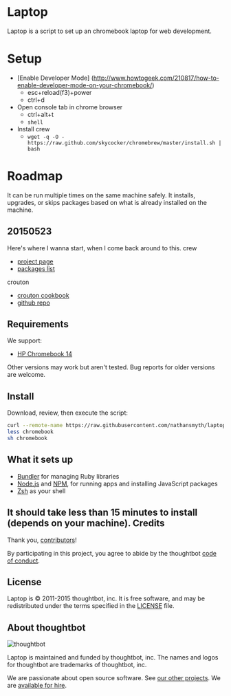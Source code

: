 Laptop
======

Laptop is a script to set up an chromebook laptop for web development.

Setup
======

- [Enable Developer Mode] (http://www.howtogeek.com/210817/how-to-enable-developer-mode-on-your-chromebook/)
  - esc+reload(f3)+power
  - ctrl+d
- Open console tab in chrome browser
  - ctrl+alt+t
  - `shell`
- Install crew
  - `wget -q -O - https://raw.github.com/skycocker/chromebrew/master/install.sh | bash`

Roadmap
======
It can be run multiple times on the same machine safely.
It installs, upgrades, or skips packages
based on what is already installed on the machine.


20150523
--------
Here's where I wanna start, when I come back around to this.
crew
* [project page](http://skycocker.github.io/chromebrew/)
* [packages list](https://github.com/skycocker/chromebrew/tree/master/packages)

crouton
* [crouton cookbook](http://tomwwolf.com/chromebook-14-compedium/chromebook-crouton-cookbook/)
* [github repo](https://github.com/dnschneid/crouton)


Requirements
------------

We support:

* [HP Chromebook 14](http://store.hp.com/webapp/wcs/stores/servlet/us/en/mdp/Laptops/chromebook-14)

Other versions may work but aren't tested. Bug reports for older
versions are welcome.

Install
-------

Download, review, then execute the script:

```sh
curl --remote-name https://raw.githubusercontent.com/nathansmyth/laptop/master/chromebook
less chromebook
sh chromebook
```

What it sets up
---------------

* [Bundler] for managing Ruby libraries
* [Node.js] and [NPM], for running apps and installing JavaScript packages
* [Zsh] as your shell

[Bundler]: http://bundler.io/
[Node.js]: http://nodejs.org/
[NPM]: https://www.npmjs.org/
[Zsh]: http://www.zsh.org/

It should take less than 15 minutes to install (depends on your machine).
Credits
-------

Thank you, [contributors]!

[contributors]: https://github.com/thoughtbot/laptop/graphs/contributors

By participating in this project,
you agree to abide by the thoughtbot [code of conduct].

[code of conduct]: https://thoughtbot.com/open-source-code-of-conduct

License
-------

Laptop is © 2011-2015 thoughtbot, inc.
It is free software,
and may be redistributed under the terms specified in the [LICENSE] file.

[LICENSE]: LICENSE

About thoughtbot
----------------

![thoughtbot](https://thoughtbot.com/logo.png)

Laptop is maintained and funded by thoughtbot, inc.
The names and logos for thoughtbot are trademarks of thoughtbot, inc.

We are passionate about open source software.
See [our other projects][community].
We are [available for hire][hire].

[community]: https://thoughtbot.com/community?utm_source=github
[hire]: https://thoughtbot.com?utm_source=github
